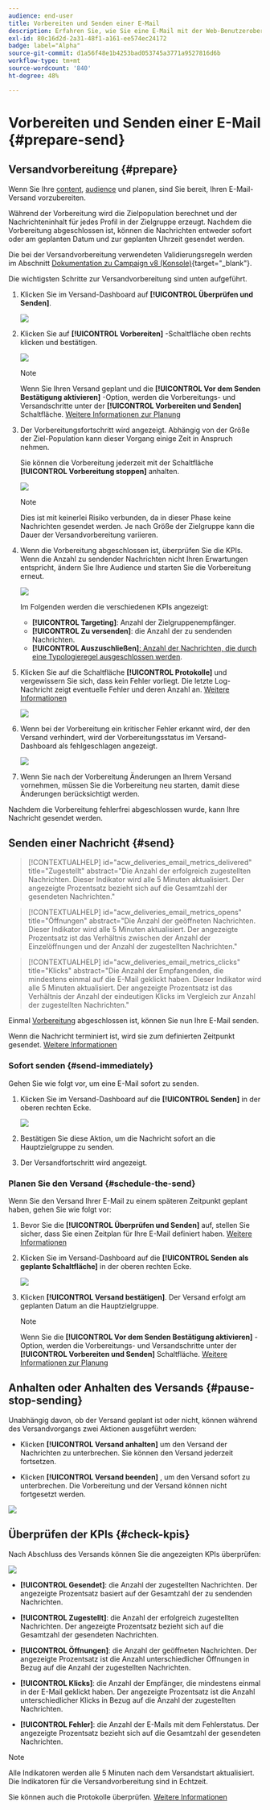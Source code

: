 ```yaml
---
audience: end-user
title: Vorbereiten und Senden einer E-Mail
description: Erfahren Sie, wie Sie eine E-Mail mit der Web-Benutzeroberfläche von Campaign vorbereiten und senden.
exl-id: 80c16d2d-2a31-48f1-a161-ee574ec24172
badge: label="Alpha"
source-git-commit: d1a56f48e1b4253bad053745a3771a9527816d6b
workflow-type: tm+mt
source-wordcount: '840'
ht-degree: 48%

---
```



# Vorbereiten und Senden einer E-Mail {#prepare-send}

## Versandvorbereitung {#prepare}

Wenn Sie Ihre [content](../content/edit-content.md), [audience](../audience/add-audience.md) und planen, sind Sie bereit, Ihren E-Mail-Versand vorzubereiten.

Während der Vorbereitung wird die Zielpopulation berechnet und der Nachrichteninhalt für jedes Profil in der Zielgruppe erzeugt. Nachdem die Vorbereitung abgeschlossen ist, können die Nachrichten entweder sofort oder am geplanten Datum und zur geplanten Uhrzeit gesendet werden.

Die bei der Versandvorbereitung verwendeten Validierungsregeln werden im Abschnitt [Dokumentation zu Campaign v8 (Konsole)](https://experienceleague.adobe.com/docs/campaign/campaign-v8/campaigns/send/validate/delivery-analysis.html){target="_blank"}.

Die wichtigsten Schritte zur Versandvorbereitung sind unten aufgeführt.

1. Klicken Sie im Versand-Dashboard auf **[!UICONTROL Überprüfen und Senden]**.

   ![](assets/email-review-and-send.png)


1. Klicken Sie auf **[!UICONTROL Vorbereiten]** -Schaltfläche oben rechts klicken und bestätigen.

   ![](assets/email-prepare.png)

   >[!NOTE]
   >
   >Wenn Sie Ihren Versand geplant und die **[!UICONTROL Vor dem Senden Bestätigung aktivieren]** -Option, werden die Vorbereitungs- und Versandschritte unter der **[!UICONTROL Vorbereiten und Senden]** Schaltfläche. [Weitere Informationen zur Planung](../email/create-email.md#schedule)

1. Der Vorbereitungsfortschritt wird angezeigt. Abhängig von der Größe der Ziel-Population kann dieser Vorgang einige Zeit in Anspruch nehmen.

   Sie können die Vorbereitung jederzeit mit der Schaltfläche **[!UICONTROL Vorbereitung stoppen]** anhalten.

   ![](assets/email-stop-preparation.png)

   >[!NOTE]
   >Dies ist mit keinerlei Risiko verbunden, da in dieser Phase keine Nachrichten gesendet werden. Je nach Größe der Zielgruppe kann die Dauer der Versandvorbereitung variieren.

1. Wenn die Vorbereitung abgeschlossen ist, überprüfen Sie die KPIs. Wenn die Anzahl zu sendender Nachrichten nicht Ihren Erwartungen entspricht, ändern Sie Ihre Audience und starten Sie die Vorbereitung erneut.

   ![](assets/email-preparation-complete.png)

   Im Folgenden werden die verschiedenen KPIs angezeigt:

   * **[!UICONTROL Targeting]**: Anzahl der Zielgruppenempfänger.
   * **[!UICONTROL Zu versenden]**: die Anzahl der zu sendenden Nachrichten.
   * **[!UICONTROL Auszuschließen]**[: Anzahl der Nachrichten, die durch eine Typologieregel ausgeschlossen werden](../advanced-settings/delivery-settings.md#typology).

1. Klicken Sie auf die Schaltfläche **[!UICONTROL Protokolle]** und vergewissern Sie sich, dass kein Fehler vorliegt. Die letzte Log-Nachricht zeigt eventuelle Fehler und deren Anzahl an. [Weitere Informationen](delivery-logs.md)

   ![](assets/email-prepare-logs.png)

1. Wenn bei der Vorbereitung ein kritischer Fehler erkannt wird, der den Versand verhindert, wird der Vorbereitungsstatus im Versand-Dashboard als fehlgeschlagen angezeigt.

   ![](assets/email-prepare-error.png)

1. Wenn Sie nach der Vorbereitung Änderungen an Ihrem Versand vornehmen, müssen Sie die Vorbereitung neu starten, damit diese Änderungen berücksichtigt werden.

Nachdem die Vorbereitung fehlerfrei abgeschlossen wurde, kann Ihre Nachricht gesendet werden.

## Senden einer Nachricht {#send}

>[!CONTEXTUALHELP]
>id="acw_deliveries_email_metrics_delivered"
>title="Zugestellt"
>abstract="Die Anzahl der erfolgreich zugestellten Nachrichten. Dieser Indikator wird alle 5 Minuten aktualisiert. Der angezeigte Prozentsatz bezieht sich auf die Gesamtzahl der gesendeten Nachrichten."

>[!CONTEXTUALHELP]
>id="acw_deliveries_email_metrics_opens"
>title="Öffnungen"
>abstract="Die Anzahl der geöffneten Nachrichten. Dieser Indikator wird alle 5 Minuten aktualisiert. Der angezeigte Prozentsatz ist das Verhältnis zwischen der Anzahl der Einzelöffnungen und der Anzahl der zugestellten Nachrichten."

>[!CONTEXTUALHELP]
>id="acw_deliveries_email_metrics_clicks"
>title="Klicks"
>abstract="Die Anzahl der Empfangenden, die mindestens einmal auf die E-Mail geklickt haben. Dieser Indikator wird alle 5 Minuten aktualisiert. Der angezeigte Prozentsatz ist das Verhältnis der Anzahl der eindeutigen Klicks im Vergleich zur Anzahl der zugestellten Nachrichten."

Einmal [Vorbereitung](#prepare) abgeschlossen ist, können Sie nun Ihre E-Mail senden.

Wenn die Nachricht terminiert ist, wird sie zum definierten Zeitpunkt gesendet. [Weitere Informationen](#schedule-the-send)

### Sofort senden {#send-immediately}

Gehen Sie wie folgt vor, um eine E-Mail sofort zu senden.

1. Klicken Sie im Versand-Dashboard auf die **[!UICONTROL Senden]** in der oberen rechten Ecke.

   ![](assets/email-send.png)

1. Bestätigen Sie diese Aktion, um die Nachricht sofort an die Hauptzielgruppe zu senden.

1. Der Versandfortschritt wird angezeigt.

### Planen Sie den Versand {#schedule-the-send}

Wenn Sie den Versand Ihrer E-Mail zu einem späteren Zeitpunkt geplant haben, gehen Sie wie folgt vor:

1. Bevor Sie die **[!UICONTROL Überprüfen und Senden]** auf, stellen Sie sicher, dass Sie einen Zeitplan für Ihre E-Mail definiert haben. [Weitere Informationen](../email/create-email.md#schedule)

1. Klicken Sie im Versand-Dashboard auf die **[!UICONTROL Senden als geplante Schaltfläche]** in der oberen rechten Ecke.

   ![](assets/email-send-as-scheduled.png)

1. Klicken **[!UICONTROL Versand bestätigen]**. Der Versand erfolgt am geplanten Datum an die Hauptzielgruppe.

   >[!NOTE]
   >
   >Wenn Sie die **[!UICONTROL Vor dem Senden Bestätigung aktivieren]** -Option, werden die Vorbereitungs- und Versandschritte unter der **[!UICONTROL Vorbereiten und Senden]** Schaltfläche. [Weitere Informationen zur Planung](../email/create-email.md#schedule)

## Anhalten oder Anhalten des Versands {#pause-stop-sending}

Unabhängig davon, ob der Versand geplant ist oder nicht, können während des Versandvorgangs zwei Aktionen ausgeführt werden:

* Klicken **[!UICONTROL Versand anhalten]** um den Versand der Nachrichten zu unterbrechen. Sie können den Versand jederzeit fortsetzen.

* Klicken **[!UICONTROL Versand beenden]** , um den Versand sofort zu unterbrechen. Die Vorbereitung und der Versand können nicht fortgesetzt werden.

![](assets/email-send-pause-or-stop.png)

## Überprüfen der KPIs {#check-kpis}

Nach Abschluss des Versands können Sie die angezeigten KPIs überprüfen:

![](assets/email-send-kpis.png)

* **[!UICONTROL Gesendet]**: die Anzahl der zugestellten Nachrichten. Der angezeigte Prozentsatz basiert auf der Gesamtzahl der zu sendenden Nachrichten.

* **[!UICONTROL Zugestellt]**: die Anzahl der erfolgreich zugestellten Nachrichten. Der angezeigte Prozentsatz bezieht sich auf die Gesamtzahl der gesendeten Nachrichten.

* **[!UICONTROL Öffnungen]**: die Anzahl der geöffneten Nachrichten. Der angezeigte Prozentsatz ist die Anzahl unterschiedlicher Öffnungen in Bezug auf die Anzahl der zugestellten Nachrichten.

* **[!UICONTROL Klicks]**: die Anzahl der Empfänger, die mindestens einmal in der E-Mail geklickt haben. Der angezeigte Prozentsatz ist die Anzahl unterschiedlicher Klicks in Bezug auf die Anzahl der zugestellten Nachrichten.

* **[!UICONTROL Fehler]**: die Anzahl der E-Mails mit dem Fehlerstatus. Der angezeigte Prozentsatz bezieht sich auf die Gesamtzahl der gesendeten Nachrichten.

>[!NOTE]
>
>Alle Indikatoren werden alle 5 Minuten nach dem Versandstart aktualisiert. Die Indikatoren für die Versandvorbereitung sind in Echtzeit.

Sie können auch die Protokolle überprüfen. [Weitere Informationen](delivery-logs.md)